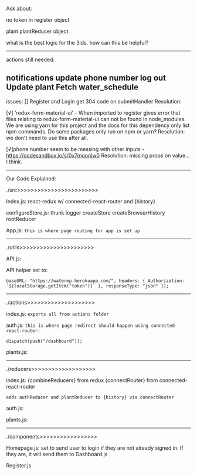 Ask about:

no token in register object

plant plantReducer object

what is the best logic for the 3ids. how can this be helpful?

------------------------------
actions still needed:

notifications
update phone number
log out
Update plant
Fetch water_schedule
------------------------
issues:
[] Register and Login get 304 code on submitHandler
Resolution:

[√] 'redux-form-material-ui' - When imported to register gives error that files relating to redux-form-material-ui can not be found in node_modules. We are using yarn for this project and the docs for this dependency only list npm commands. Do some packages only run on npm or yarn?
Resolution:
we don't need to use this after all.

[√]phone number seem to be messing with other inputs -https://codesandbox.io/s/0x7mqonlw0
Resolution:
missing props on value... I think.
____________________________________
Our Code Explained:

./src>>>>>>>>>>>>>>>>>>>>>>>>

Index.js:
  react-redux
  w/ connected-react-router and {history}

configureStore.js:
  thunk
  logger
  createStore
  createBrowserHistory
  rootReducer

App.js:
  `this is where page routing for app is set up`

____________________________________
./utils>>>>>>>>>>>>>>>>>>>>>>

API.js:

  API helper set to:

  `` baseURL: "https://watermp.herokuapp.com/",
    headers: {
      Authorization: `${localStorage.getItem("token")}`
      },
      responseType: "json"
      });
      ``
____________________________________
./actions>>>>>>>>>>>>>>>>>>>>

index.js:
  `exports all from actions folder`

auth.js:
  `this is where page redirect should happen using connected-react-router:`

    dispatch(push("/dashboard"));

plants.js:

____________________________________
./reducers>>>>>>>>>>>>>>>>>>>

index.js:
  {combineReducers} from redux
  {connectRouter} from connected-react-router

  `adds authReducer and plantReducer to {history} via connectRouter`

auth.js:

plants.js:

____________________________________
./components>>>>>>>>>>>>>>>>>

Homepage.js:
 set to send user to login if they are not already signed in. If they are, it will send them to Dashboard.js

Register.js
